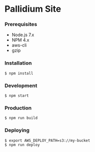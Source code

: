 # Pallidium Site

### Prerequisites

* Node.js 7.x
* NPM 4.x
* aws-cli
* gzip

### Installation

`$ npm install`

### Development

`$ npm start`

### Production

`$ npm run build`

### Deploying

```
$ export AWS_DEPLOY_PATH=s3://my-bucket
$ npm run deploy
```
